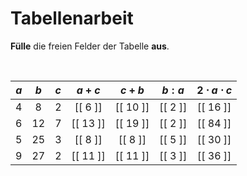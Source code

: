 <!--
version:  0.0.1

language: de

@style
input {
    text-align: center;
}
@end

formula: \carry   \textcolor{red}{\scriptsize #1}
formula: \digit   \rlap{\carry{#1}}\phantom{#2}#2
formula: \permil  \text{‰}

import: https://raw.githubusercontent.com/LiaTemplates/Tikz-Jax/main/README.md

script: https://cdn.jsdelivr.net/gh/LiaTemplates/Tikz-Jax@main/dist/index.js


tags: Tabelle, Parameter, sehr leicht, sehr niedrig, Angeben

comment: Setze für die Parameter Werte ein und fülle alle Felder der Tabelle aus.

author: Martin Lommatzsch

-->




# Tabellenarbeit

**Fülle** die freien Felder der Tabelle **aus**.

<br>

<!-- data-type="none" -->
|  $a$  |   $b$   |   $c$   |  $a+c$   |  $c + b$     |  $b : a$ | $2 \cdot a \cdot c$ |
| :---: | :-----: | :-----: | :------: | :----------: | :------: | :---------: |
|   4   |     8   |     2   | [[ 6  ]] |   [[  10 ]]  | [[  2 ]] |  [[ 16 ]]   |
|   6   |    12   |     7   | [[ 13 ]] |   [[  19 ]]  | [[  2 ]] |  [[ 84 ]]   |
|   5   |    25   |     3   | [[ 8  ]] |   [[  8  ]]  | [[  5 ]] |  [[ 30 ]]   |
|   9   |    27   |     2   | [[ 11 ]] |   [[  11 ]]  | [[  3 ]] |  [[ 36 ]]   |